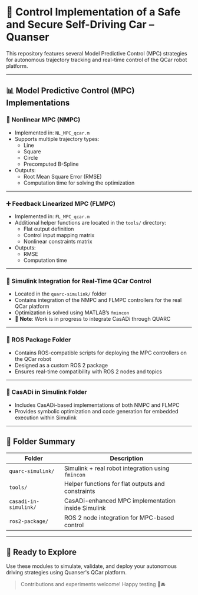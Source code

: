 # 🤖 Control Implementation of a Safe and Secure Self-Driving Car – Quanser

This repository features several Model Predictive Control (MPC) strategies for autonomous trajectory tracking and real-time control of the QCar robot platform.

---

## 📊 Model Predictive Control (MPC) Implementations

### 🔁 Nonlinear MPC (NMPC)

- Implemented in: `NL_MPC_qcar.m`
- Supports multiple trajectory types:
  - Line
  - Square
  - Circle
  - Precomputed B-Spline
- Outputs:
  - Root Mean Square Error (RMSE)
  - Computation time for solving the optimization

---

### ➕ Feedback Linearized MPC (FLMPC)

- Implemented in: `FL_MPC_qcar.m`
- Additional helper functions are located in the `tools/` directory:
  - Flat output definition
  - Control input mapping matrix
  - Nonlinear constraints matrix
- Outputs:
  - RMSE
  - Computation time

---

### 🧩 Simulink Integration for Real-Time QCar Control

- Located in the `quarc-simulink/` folder
- Contains integration of the NMPC and FLMPC controllers for the real QCar platform
- Optimization is solved using MATLAB’s `fmincon`
- 🚧 **Note**: Work is in progress to integrate CasADi through QUARC

---

### 🐢 ROS Package Folder

- Contains ROS-compatible scripts for deploying the MPC controllers on the QCar robot
- Designed as a custom ROS 2 package
- Ensures real-time compatibility with ROS 2 nodes and topics

---

### 🧮 CasADi in Simulink Folder

- Includes CasADi-based implementations of both NMPC and FLMPC
- Provides symbolic optimization and code generation for embedded execution within Simulink

---

## 📁 Folder Summary

| Folder                | Description                                              |
|-----------------------|----------------------------------------------------------|
| `quarc-simulink/`     | Simulink + real robot integration using `fmincon`        |
| `tools/`              | Helper functions for flat outputs and constraints        |
| `casadi-in-simulink/` | CasADi-enhanced MPC implementation inside Simulink       |
| `ros2-package/`       | ROS 2 node integration for MPC-based control             |

---

## 🚀 Ready to Explore

Use these modules to simulate, validate, and deploy your autonomous driving strategies using Quanser's QCar platform.

> Contributions and experiments welcome! Happy testing 🧪🚘
